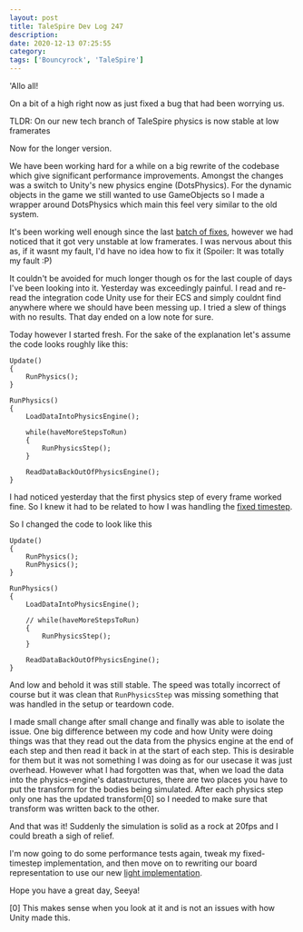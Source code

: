 ```yaml
---
layout: post
title: TaleSpire Dev Log 247
description:
date: 2020-12-13 07:25:55
category:
tags: ['Bouncyrock', 'TaleSpire']
---
```


'Allo all!

On a bit of a high right now as just fixed a bug that had been worrying us. 

TLDR: On our new tech branch of TaleSpire physics is now stable at low framerates

Now for the longer version.

We have been working hard for a while on a big rewrite of the codebase which give significant performance improvements. Amongst the changes was a switch to Unity's new physics engine (DotsPhysics). For the dynamic objects in the game we still wanted to use GameObjects so I made a wrapper around DotsPhysics which main this feel very similar to the old system.

It's been working well enough since the last [batch of fixes](https://bouncyrock.com/news/articles/talespire-dev-log-233), however we had noticed that it got very unstable at low framerates. I was nervous about this as, if it wasnt my fault, I'd have no idea how to fix it (Spoiler: It was totally my fault :P)

It couldn't be avoided for much longer though os for the last couple of days I've been looking into it. Yesterday was exceedingly painful. I read and re-read the integration code Unity use for their ECS and simply couldnt find anywhere where we should have been messing up. I tried a slew of things with no results. That day ended on a low note for sure.

Today however I started fresh. For the sake of the explanation let's assume the code looks roughly like this:

```
Update()
{
    RunPhysics();
}

RunPhysics()
{
    LoadDataIntoPhysicsEngine();

    while(haveMoreStepsToRun)
    {
        RunPhysicsStep();
    }
    
    ReadDataBackOutOfPhysicsEngine();
}
```

I had noticed yesterday that the first physics step of every frame worked fine. So I knew it had to be related to how I was handling the [fixed timestep](https://gafferongames.com/post/fix_your_timestep/).

So I changed the code to look like this

```
Update()
{
    RunPhysics();
    RunPhysics();
}

RunPhysics()
{
    LoadDataIntoPhysicsEngine();

    // while(haveMoreStepsToRun)
    {
        RunPhysicsStep();
    }
    
    ReadDataBackOutOfPhysicsEngine();
}
```

And low and behold it was still stable. The speed was totally incorrect of course but it was clean that `RunPhysicsStep` was missing something that was handled in the setup or teardown code.

I made small change after small change and finally was able to isolate the issue. One big difference between my code and how Unity were doing things was that they read out the data from the physics engine at the end of each step and then read it back in at the start of each step. This is desirable for them but it was not something I was doing as for our usecase it was just overhead. However what I had forgotten was that, when we load the data into the physics-engine's datastructures, there are two places you have to put the transform for the bodies being simulated. After each physics step only one has the updated transform[0] so I needed to make sure that transform was written back to the other.

And that was it! Suddenly the simulation is solid as a rock at 20fps and I could breath a sigh of relief.

I'm now going to do some performance tests again, tweak my fixed-timestep implementation, and then move on to rewriting our board representation to use our new [light implementation](https://bouncyrock.com/news/articles/talespire-dev-log-243).

Hope you have a great day,
Seeya!



[0] This makes sense when you look at it and is not an issues with how Unity made this.
